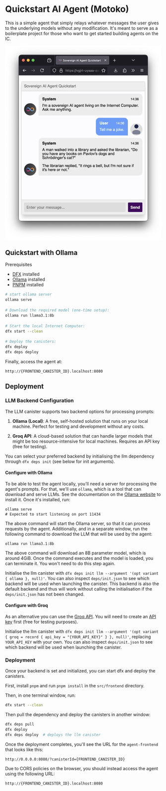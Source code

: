 # Quickstart AI Agent (Motoko)

This is a simple agent that simply relays whatever messages the user gives to the underlying models without any modification.
It's meant to serve as a boilerplate project for those who want to get started building agents on the IC.

![Screenshot of the quickstart agent](../../screenshot.png)

## Quickstart with Ollama
Prerequisites
- [DFX](https://internetcomputer.org/docs/building-apps/getting-started/install) installed
- [Ollama](https://ollama.com/) installed
- [PNPM](https://pnpm.io/) installed

```bash
# start ollama server
ollama serve

# Download the required model (one-time setup):
ollama run llama3.1:8b

# Start the local Internet Computer:
dfx start --clean

# Deploy the canisters:
dfx deploy
dfx deps deploy
```

Finally, access the agent at:
```
http://{FRONTEND_CANISTER_ID}.localhost:8080
```

## Deployment

### LLM Backend Configuration
The LLM canister supports two backend options for processing prompts:

1. **Ollama (Local)**: A free, self-hosted solution that runs on your local machine. Perfect for testing and development without any costs.

2. **Groq API**: A cloud-based solution that can handle larger models that might be too resource-intensive for local machines. Requires an API key (free for testing).

You can select your preferred backend by initialising the llm dependency through `dfx deps init` (see below for init arguments).


#### Configure with Ollama
To be able to test the agent locally, you'll need a server for processing the agent's prompts. For that, we'll use `ollama`, which is a tool that can download and serve LLMs.
See the documentation on the [Ollama website](https://ollama.com/) to install it. Once it's installed, run:

```
ollama serve
# Expected to start listening on port 11434
```

The above command will start the Ollama server, so that it can process requests by the agent. Additionally, and in a separate window, run the following command to download the LLM that will be used by the agent:

```
ollama run llama3.1:8b
```

The above command will download an 8B parameter model, which is around 4GiB. Once the command executes and the model is loaded, you can terminate it. You won't need to do this step again.

Initialise the llm canister with `dfx deps init llm --argument '(opt variant { ollama }, null)'`. You can also inspect `deps/init.json` to see which backend will be used when launching the canister.
This backend is also the default backend and thus will work without calling the initialisation if the `deps/init.json` has not been changed.


#### Configure with Groq
As an alternative you can use the [Groq API](https://console.groq.com/home). You will need to create an [API key](https://console.groq.com/keys) first (free for testing purposes).

Initialise the llm canister with `dfx deps init llm --argument '(opt variant { groq = record { api_key = "{YOUR_API_KEY}" } }, null)'`, replacing `YOUR_API_KEY` with your own. You can also inspect `deps/init.json` to see which backend will be used when launching the canister.

### Deployment

Once your backend is set and initialized, you can start dfx and deploy the canisters.

First, install `pnpm` and run `pnpm install` in the `src/frontend` directory.

Then, in one terminal window, run:

```bash
dfx start --clean
```

Then pull the dependency and deploy the canisters in another window:

```bash
dfx deps pull
dfx deploy
dfx deps deploy  # deploys the llm canister
```

Once the deployment completes, you'll see the URL for the `agent-frontend` that looks like this:

```
http://0.0.0.0:8080/?canisterId={FRONTEND_CANISTER_ID}
```

Due to CORS policies on the browser, you should instead access the agent using the following URL:

```
http://{FRONTEND_CANISTER_ID}.localhost:8080
```
